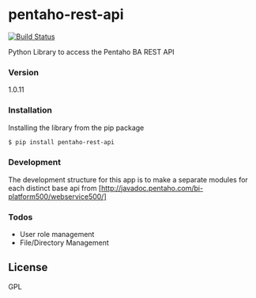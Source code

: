 # pentaho-rest-api 

[![Build Status](https://travis-ci.org/AlayaCare/pentaho-rest-api.svg?branch=master)](https://travis-ci.org/AlayaCare/pentaho-rest-api)

Python Library to access the Pentaho BA REST API

### Version
1.0.11

### Installation

Installing the library from the pip package

```sh
$ pip install pentaho-rest-api
```

### Development

The development structure for this app is to make a separate
modules for each distinct base api from [http://javadoc.pentaho.com/bi-platform500/webservice500/]

### Todos
 - User role management
 - File/Directory Management

License
----
GPL